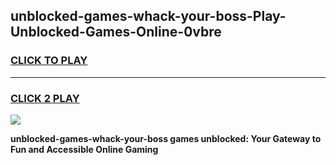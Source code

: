 
## unblocked-games-whack-your-boss-Play-Unblocked-Games-Online-0vbre
<h3>
<a href="https://premium76.site?title=unblocked-games-whack-your-boss&ref=25A">CLICK TO PLAY</a></h3>
<hr>

<h3>
<a href="https://premium76.site?title=unblocked-games-whack-your-boss&ref=25A">CLICK 2 PLAY</a>
  
</h3>

<a href="https://premium76.site?title=unblocked-games-whack-your-boss&ref=25A"><img src="https://clearcache.store/games.png"></a>


**unblocked-games-whack-your-boss games unblocked: Your Gateway to Fun and Accessible Online Gaming**
